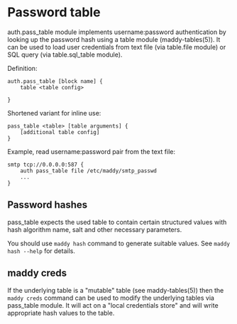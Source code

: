 # Password table

auth.pass_table module implements username:password authentication by looking up the
password hash using a table module (maddy-tables(5)). It can be used
to load user credentials from text file (via table.file module) or SQL query
(via table.sql_table module).


Definition:
```
auth.pass_table [block name] {
	table <table config>

}
```
Shortened variant for inline use:
```
pass_table <table> [table arguments] {
	[additional table config]
}
```

Example, read username:password pair from the text file:
```
smtp tcp://0.0.0.0:587 {
	auth pass_table file /etc/maddy/smtp_passwd
	...
}
```

## Password hashes

pass_table expects the used table to contain certain structured values with
hash algorithm name, salt and other necessary parameters.

You should use `maddy hash` command to generate suitable values.
See `maddy hash --help` for details.

## maddy creds

If the underlying table is a "mutable" table (see maddy-tables(5)) then
the `maddy creds` command can be used to modify the underlying tables
via pass_table module. It will act on a "local credentials store" and will write
appropriate hash values to the table.
